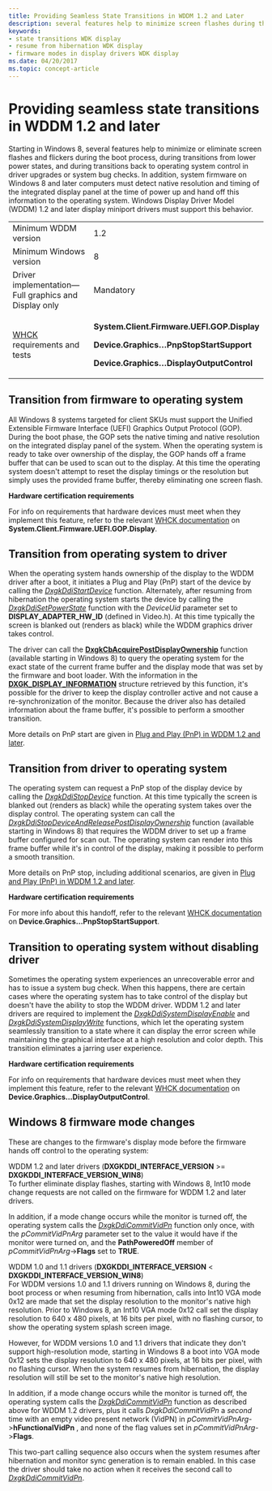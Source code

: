 ```yaml
---
title: Providing Seamless State Transitions in WDDM 1.2 and Later
description: several features help to minimize screen flashes during the boot process, transitions from lower power states, and transitions back to operating system control.
keywords:
- state transitions WDK display
- resume from hibernation WDK display
- firmware modes in display drivers WDK display
ms.date: 04/20/2017
ms.topic: concept-article
---
```


# Providing seamless state transitions in WDDM 1.2 and later


Starting in Windows 8, several features help to minimize or eliminate screen flashes and flickers during the boot process, during transitions from lower power states, and during transitions back to operating system control in driver upgrades or system bug checks. In addition, system firmware on Windows 8 and later computers must detect native resolution and timing of the integrated display panel at the time of power up and hand off this information to the operating system. Windows Display Driver Model (WDDM) 1.2 and later display miniport drivers must support this behavior.

<table>
<colgroup>
<col width="50%" />
<col width="50%" />
</colgroup>
<tbody>
<tr class="odd">
<td align="left">Minimum WDDM version</td>
<td align="left">1.2</td>
</tr>
<tr class="even">
<td align="left">Minimum Windows version</td>
<td align="left">8</td>
</tr>
<tr class="odd">
<td align="left">Driver implementation—Full graphics and Display only</td>
<td align="left">Mandatory</td>
</tr>
<tr class="even">
<td align="left"><a href="/windows-hardware/test/hlk/windows-hardware-lab-kit" data-raw-source="[WHCK](/windows-hardware/test/hlk/windows-hardware-lab-kit)">WHCK</a> requirements and tests</td>
<td align="left"><p><strong>System.Client.Firmware.UEFI.GOP.Display</strong></p>
<p><strong>Device.Graphics…PnpStopStartSupport</strong></p>
<p><strong>Device.Graphics…DisplayOutputControl</strong></p></td>
</tr>
</tbody>
</table>

 

## <span id="Transition_from_firmware_to_operating_system"></span><span id="transition_from_firmware_to_operating_system"></span><span id="TRANSITION_FROM_FIRMWARE_TO_OPERATING_SYSTEM"></span>Transition from firmware to operating system


All Windows 8 systems targeted for client SKUs must support the Unified Extensible Firmware Interface (UEFI) Graphics Output Protocol (GOP). During the boot phase, the GOP sets the native timing and native resolution on the integrated display panel of the system. When the operating system is ready to take over ownership of the display, the GOP hands off a frame buffer that can be used to scan out to the display. At this time the operating system doesn't attempt to reset the display timings or the resolution but simply uses the provided frame buffer, thereby eliminating one screen flash.

**Hardware certification requirements**

For info on requirements that hardware devices must meet when they implement this feature, refer to the relevant [WHCK documentation](/windows-hardware/test/hlk/windows-hardware-lab-kit) on **System.Client.Firmware.UEFI.GOP.Display**.

## <span id="Transition_from_operating_system_to_driver"></span><span id="transition_from_operating_system_to_driver"></span><span id="TRANSITION_FROM_OPERATING_SYSTEM_TO_DRIVER"></span>Transition from operating system to driver


When the operating system hands ownership of the display to the WDDM driver after a boot, it initiates a Plug and Play (PnP) start of the device by calling the [*DxgkDdiStartDevice*](/windows-hardware/drivers/ddi/dispmprt/nc-dispmprt-dxgkddi_start_device) function. Alternately, after resuming from hibernation the operating system starts the device by calling the [*DxgkDdiSetPowerState*](/windows-hardware/drivers/ddi/dispmprt/nc-dispmprt-dxgkddi_set_power_state) function with the *DeviceUid* parameter set to **DISPLAY\_ADAPTER\_HW\_ID** (defined in Video.h). At this time typically the screen is blanked out (renders as black) while the WDDM graphics driver takes control.

The driver can call the [**DxgkCbAcquirePostDisplayOwnership**](/windows-hardware/drivers/ddi/dispmprt/nc-dispmprt-dxgkcb_acquire_post_display_ownership) function (available starting in Windows 8) to query the operating system for the exact state of the current frame buffer and the display mode that was set by the firmware and boot loader. With the information in the [**DXGK\_DISPLAY\_INFORMATION**](/windows-hardware/drivers/ddi/d3dkmdt/ns-d3dkmdt-_dxgk_display_information) structure retrieved by this function, it's possible for the driver to keep the display controller active and not cause a re-synchronization of the monitor. Because the driver also has detailed information about the frame buffer, it's possible to perform a smoother transition.

More details on PnP start are given in [Plug and Play (PnP) in WDDM 1.2 and later](plug-and-play--pnp--start-and-stop-cases.md).

## <span id="Transition_from_driver_to_operating_system"></span><span id="transition_from_driver_to_operating_system"></span><span id="TRANSITION_FROM_DRIVER_TO_OPERATING_SYSTEM"></span>Transition from driver to operating system


The operating system can request a PnP stop of the display device by calling the [*DxgkDdiStopDevice*](/windows-hardware/drivers/ddi/dispmprt/nc-dispmprt-dxgkddi_stop_device) function. At this time typically the screen is blanked out (renders as black) while the operating system takes over the display control. The operating system can call the [*DxgkDdiStopDeviceAndReleasePostDisplayOwnership*](/windows-hardware/drivers/ddi/dispmprt/nc-dispmprt-dxgkddi_stop_device_and_release_post_display_ownership) function (available starting in Windows 8) that requires the WDDM driver to set up a frame buffer configured for scan out. The operating system can render into this frame buffer while it's in control of the display, making it possible to perform a smooth transition.

More details on PnP stop, including additional scenarios, are given in [Plug and Play (PnP) in WDDM 1.2 and later](plug-and-play--pnp--start-and-stop-cases.md).

**Hardware certification requirements**

For more info about this handoff, refer to the relevant [WHCK documentation](/windows-hardware/test/hlk/windows-hardware-lab-kit) on **Device.Graphics…PnpStopStartSupport**.

## <span id="Transition_to_operating_system_without_disabling_driver"></span><span id="transition_to_operating_system_without_disabling_driver"></span><span id="TRANSITION_TO_OPERATING_SYSTEM_WITHOUT_DISABLING_DRIVER"></span>Transition to operating system without disabling driver


Sometimes the operating system experiences an unrecoverable error and has to issue a system bug check. When this happens, there are certain cases where the operating system has to take control of the display but doesn't have the ability to stop the WDDM driver. WDDM 1.2 and later drivers are required to implement the [*DxgkDdiSystemDisplayEnable*](/windows-hardware/drivers/ddi/dispmprt/nc-dispmprt-dxgkddi_system_display_enable) and [*DxgkDdiSystemDisplayWrite*](/windows-hardware/drivers/ddi/dispmprt/nc-dispmprt-dxgkddi_system_display_write) functions, which let the operating system seamlessly transition to a state where it can display the error screen while maintaining the graphical interface at a high resolution and color depth. This transition eliminates a jarring user experience.

**Hardware certification requirements**

For info on requirements that hardware devices must meet when they implement this feature, refer to the relevant [WHCK documentation](/windows-hardware/test/hlk/windows-hardware-lab-kit) on **Device.Graphics…DisplayOutputControl**.

## <span id="Windows_8_firmware_mode_changes"></span><span id="windows_8_firmware_mode_changes"></span><span id="WINDOWS_8_FIRMWARE_MODE_CHANGES"></span>Windows 8 firmware mode changes


These are changes to the firmware's display mode before the firmware hands off control to the operating system:

<span id="_1.2_and_later_drivers__dxgkddi_interface_version____dxgkddi_interface_version_win8_"></span><span id="_1.2_AND_LATER_DRIVERS__DXGKDDI_INTERFACE_VERSION____DXGKDDI_INTERFACE_VERSION_WIN8_"></span>WDDM 1.2 and later drivers (**DXGKDDI\_INTERFACE\_VERSION** &gt;= **DXGKDDI\_INTERFACE\_VERSION\_WIN8**)  
To further eliminate display flashes, starting with Windows 8, Int10 mode change requests are not called on the firmware for WDDM 1.2 and later drivers.

In addition, if a mode change occurs while the monitor is turned off, the operating system calls the [*DxgkDdiCommitVidPn*](/windows-hardware/drivers/ddi/d3dkmddi/nc-d3dkmddi-dxgkddi_commitvidpn) function only once, with the *pCommitVidPnArg* parameter set to the value it would have if the monitor were turned on, and the **PathPoweredOff** member of *pCommitVidPnArg*-&gt;**Flags** set to **TRUE**.

<span id="_1.0_and_1.1_drivers__DXGKDDI_INTERFACE_VERSION___DXGKDDI_INTERFACE_VERSION_WIN8_"></span><span id="_1.0_and_1.1_drivers__dxgkddi_interface_version___dxgkddi_interface_version_win8_"></span><span id="_1.0_AND_1.1_DRIVERS__DXGKDDI_INTERFACE_VERSION___DXGKDDI_INTERFACE_VERSION_WIN8_"></span>WDDM 1.0 and 1.1 drivers (**DXGKDDI\_INTERFACE\_VERSION** &lt; **DXGKDDI\_INTERFACE\_VERSION\_WIN8**)  
For WDDM versions 1.0 and 1.1 drivers running on Windows 8, during the boot process or when resuming from hibernation, calls into Int10 VGA mode 0x12 are made that set the display resolution to the monitor's native high resolution. Prior to Windows 8, an Int10 VGA mode 0x12 call set the display resolution to 640 x 480 pixels, at 16 bits per pixel, with no flashing cursor, to show the operating system splash screen image.

However, for WDDM versions 1.0 and 1.1 drivers that indicate they don't support high-resolution mode, starting in Windows 8 a boot into VGA mode 0x12 sets the display resolution to 640 x 480 pixels, at 16 bits per pixel, with no flashing cursor. When the system resumes from hibernation, the display resolution will still be set to the monitor's native high resolution.

In addition, if a mode change occurs while the monitor is turned off, the operating system calls the [*DxgkDdiCommitVidPn*](/windows-hardware/drivers/ddi/d3dkmddi/nc-d3dkmddi-dxgkddi_commitvidpn) function as described above for WDDM 1.2 drivers, plus it calls *DxgkDdiCommitVidPn* a *second* time with an empty video present network (VidPN) in *pCommitVidPnArg*-&gt;**hFunctionalVidPn** , and none of the flag values set in *pCommitVidPnArg*-&gt;**Flags**.

This two-part calling sequence also occurs when the system resumes after hibernation and monitor sync generation is to remain enabled. In this case the driver should take no action when it receives the second call to [*DxgkDdiCommitVidPn*](/windows-hardware/drivers/ddi/d3dkmddi/nc-d3dkmddi-dxgkddi_commitvidpn).

